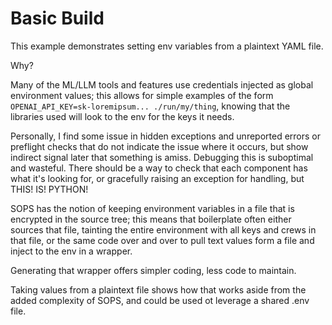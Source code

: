 # Basic Build

This example demonstrates setting env variables from a plaintext YAML file.

Why?

Many of the ML/LLM tools and features use credentials injected as global environment values; this
allows for simple examples of the form `OPENAI_API_KEY=sk-loremipsum... ./run/my/thing`, knowing
that the libraries used will look to the env for the keys it needs.

Personally, I find some issue in hidden exceptions and unreported errors or preflight checks that
do not indicate the issue where it occurs, but show indirect signal later that something is amiss.
Debugging this is suboptimal and wasteful.  There should be a way to check that each component has
what it's looking for, or gracefully raising an exception for handling, but THIS!  IS!  PYTHON!

SOPS has the notion of keeping environment variables in a file that is encrypted in the source
tree; this means that boilerplate often either sources that file, tainting the entire environment
with all keys and crews in that file, or the same code over and over to pull text values form a
file and inject to the env in a wrapper.

Generating that wrapper offers simpler coding, less code to maintain.

Taking values from a plaintext file shows how that works aside from the added complexity of SOPS,
and could be used ot leverage a shared .env file.
